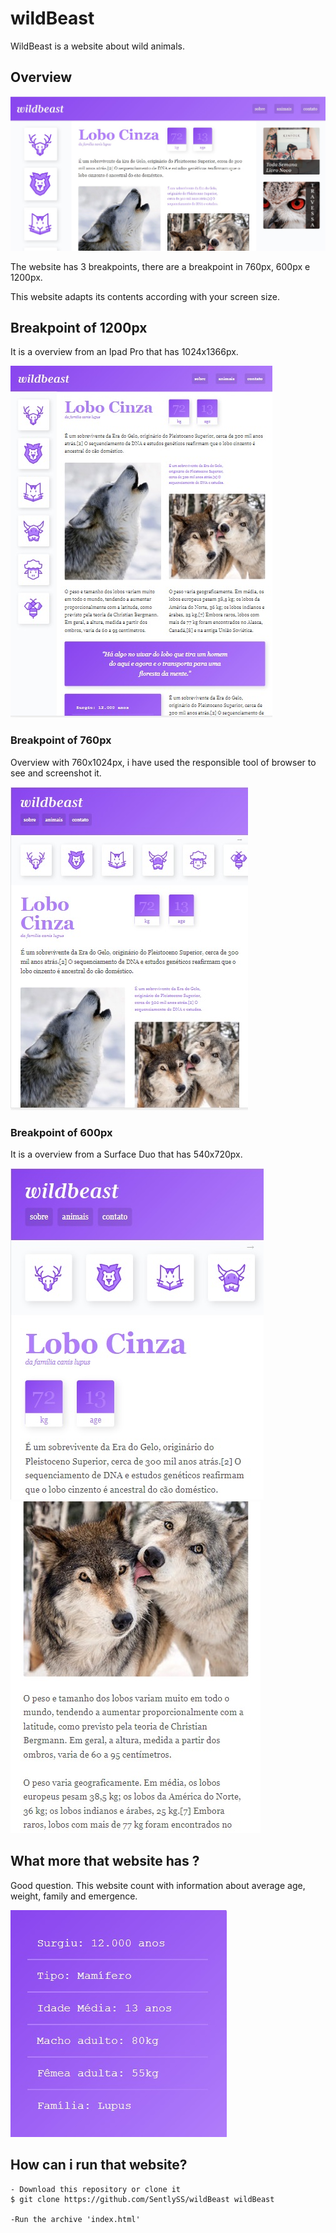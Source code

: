 # wildBeast
 WildBeast is a website about wild animals.

## Overview

![](./img/view-1.jpg)

The website has 3 breakpoints, there are a breakpoint in 760px, 600px e 1200px.

This website adapts its contents according with your screen size.

## Breakpoint of 1200px
It is a overview from an Ipad Pro that has 1024x1366px.

![](./img/view-4.jpg)

### Breakpoint of 760px
Overview with 760x1024px, i have used the responsible tool of browser to see and screenshot it.

![](./img/view-5.jpg)

### Breakpoint of 600px
It is a overview from a Surface Duo that has 540x720px.

![](./img/view-2.jpg) ![](./img/view-3.jpg)

## What more that website has ?
Good question. This website count with information about average age, weight, family and emergence.

![](./img/view-6.jpg)

## How can i run that website?

```
- Download this repository or clone it
$ git clone https://github.com/SentlySS/wildBeast wildBeast

-Run the archive 'index.html'
```